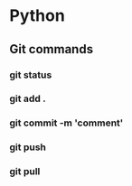 # Python

## Git commands
### git status
### git add .
### git commit -m 'comment'
### git push
### git pull